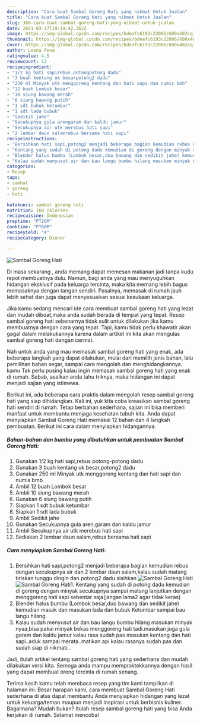 ```yaml
---
description: "Cara buat Sambal Goreng Hati yang nikmat Untuk Jualan"
title: "Cara buat Sambal Goreng Hati yang nikmat Untuk Jualan"
slug: 368-cara-buat-sambal-goreng-hati-yang-nikmat-untuk-jualan
date: 2021-03-17T19:19:42.362Z
image: https://img-global.cpcdn.com/recipes/bdeafc6193c22086/680x482cq70/sambal-goreng-hati-foto-resep-utama.jpg
thumbnail: https://img-global.cpcdn.com/recipes/bdeafc6193c22086/680x482cq70/sambal-goreng-hati-foto-resep-utama.jpg
cover: https://img-global.cpcdn.com/recipes/bdeafc6193c22086/680x482cq70/sambal-goreng-hati-foto-resep-utama.jpg
author: Leona Pena
ratingvalue: 4.5
reviewcount: 12
recipeingredient:
- "1/2 kg hati sapirebus potongpotong dadu"
- "3 buah kentang uk besarpotong2 dadu"
- "250 ml Minyak utk menggoreng kentang dan hati sapi dan numis bmb"
- "12 buah Lombok besar"
- "10 siung bawang merah"
- "6 siung bawang putih"
- "1 sdt bubuk ketumbar"
- "1 sdt lada bubuk"
- "Sedikit jahe"
- "Secukupnya gula arengaram dan kaldu jamur"
- "Secukupnya air utk merebus hati sapi"
- "2 lembar daun salamrebus bersama hati sapi"
recipeinstructions:
- "Bersihkan hati sapi,potong2 menjadi beberapa bagian kemudian rebus dengan secukupnya air dan 2 lembar daun salam,kalau sudah matang tiriskan tunggu dingin dan potong2 dadu.sisihkan"
- "Kentang yang sudah di potong dadu kemudian di goreng dengan minyak secukupnya sampai matang lanjutkan dengan menggoreng hati sapi sebentar saja(jangan lama2 agar tidak keras)"
- "Blender halus bumbu (Lombok besar,duo bawang dan sedikit jahe) kemudian masak dan masukan lada dan bubuk Ketumbar sampai bau langu hilang."
- "Kalau sudah menyusut air dan bau langu bumbu hilang masukan minyak nyaa,bisa pakai minyak bekas menggoreng hati tadi.masukan juga gula garam dan kaldu jamur kalau rasa sudah pas masukan kentang dan hati sapi..aduk sampai merata..matikan api kalau rasanya sudah pas dan sudah siap di nikmati.."
categories:
- Resep
tags:
- sambal
- goreng
- hati

katakunci: sambal goreng hati 
nutrition: 160 calories
recipecuisine: Indonesian
preptime: "PT26M"
cooktime: "PT60M"
recipeyield: "4"
recipecategory: Dinner

---
```



![Sambal Goreng Hati](https://img-global.cpcdn.com/recipes/bdeafc6193c22086/680x482cq70/sambal-goreng-hati-foto-resep-utama.jpg)

Di masa  sekarang , anda memang dapat memesan makanan jadi tanpa kudu repot membuatnya dulu. Namun, bagi anda yang mau menyuguhkan hidangan eksklusif pada keluarga tercinta, maka kita memang lebih bagus memasaknya dengan tangan sendiri. Pasalnya, memasak di rumah jauh lebih sehat dan juga dapat menyesuaikan sesuai kesukaan keluarga.

Jika kamu sedang mencari ide cara membuat sambal goreng hati yang lezat dan mudah dibuat,maka anda sudah berada di tempat yang tepat. Resep sambal goreng hati  sebenarnya tidak sulit untuk dilakukan jika kamu membuatnya dengan cara yang tepat. Tapi, kamu tidak perlu khawatir akan gagal dalam melakukannya 
karena dalam artikel ini kita akan mengulas sambal goreng hati dengan cermat.  



Nah untuk anda yang mau memasak sambal goreng hati yang enak, ada beberapa langkah yang dapat dilakukan, mulai dari memilih jenis bahan, lalu pemilihan bahan segar, sampai cara mengolah dan menghidangkannya. kamu Tak perlu pusing kalau ingin memasak sambal goreng hati yang enak di rumah. Sebab, asalkan anda  tahu triknya, maka hidangan ini dapat menjadi sajian yang istimewa.

Berikut ini, ada beberapa cara praktis  dalam mengolah resep sambal goreng hati yang siap dihidangkan. Kali ini, yuk kita coba kreasikan sambal goreng hati sendiri di rumah. Tetap berbahan sederhana, sajian ini bisa memberi manfaat untuk membantu menjaga kesehatan tubuh kita. Anda dapat menyiapkan Sambal Goreng Hati memakai 12 bahan dan 4 langkah pembuatan. Berikut ini cara dalam menyiapkan hidangannya.

<!--inarticleads1-->

##### Bahan-bahan dan bumbu yang dibutuhkan untuk pembuatan Sambal Goreng Hati:

1. Gunakan 1/2 kg hati sapi,rebus potong-potong dadu
1. Gunakan 3 buah kentang uk besar,potong2 dadu
1. Gunakan 250 ml Minyak utk menggoreng kentang dan hati sapi dan numis bmb
1. Ambil 12 buah Lombok besar
1. Ambil 10 siung bawang merah
1. Gunakan 6 siung bawang putih
1. Siapkan 1 sdt bubuk ketumbar
1. Siapkan 1 sdt lada bubuk
1. Ambil Sedikit jahe
1. Gunakan Secukupnya gula aren,garam dan kaldu jamur
1. Ambil Secukupnya air utk merebus hati sapi
1. Sediakan 2 lembar daun salam,rebus bersama hati sapi




<!--inarticleads2-->

##### Cara menyiapkan Sambal Goreng Hati:

1. Bersihkan hati sapi,potong2 menjadi beberapa bagian kemudian rebus dengan secukupnya air dan 2 lembar daun salam,kalau sudah matang tiriskan tunggu dingin dan potong2 dadu.sisihkan
<img src="https://img-global.cpcdn.com/steps/27642a1a7a865a11/160x128cq70/sambal-goreng-hati-langkah-memasak-1-foto.jpg" alt="Sambal Goreng Hati"><img src="https://img-global.cpcdn.com/steps/0b32875a65c56701/160x128cq70/sambal-goreng-hati-langkah-memasak-1-foto.jpg" alt="Sambal Goreng Hati">1. Kentang yang sudah di potong dadu kemudian di goreng dengan minyak secukupnya sampai matang lanjutkan dengan menggoreng hati sapi sebentar saja(jangan lama2 agar tidak keras)
1. Blender halus bumbu (Lombok besar,duo bawang dan sedikit jahe) kemudian masak dan masukan lada dan bubuk Ketumbar sampai bau langu hilang.
1. Kalau sudah menyusut air dan bau langu bumbu hilang masukan minyak nyaa,bisa pakai minyak bekas menggoreng hati tadi.masukan juga gula garam dan kaldu jamur kalau rasa sudah pas masukan kentang dan hati sapi..aduk sampai merata..matikan api kalau rasanya sudah pas dan sudah siap di nikmati..




Jadi, itulah artikel tentang  sambal goreng hati  yang sederhana dan mudah dilakukan versi kita. Semoga anda mampu mempraktekkannya dengan hasil yang dapat membuat oreng tercinta di rumah senang. 

Terima kasih kamu telah membaca resep yang tim kami tampilkan di halaman ini. Besar harapan kami, cara membuat  Sambal Goreng Hati sederhana di atas dapat membantu Anda menyiapkan hidangan yang lezat untuk keluarga/teman maupun menjadi inspirasi untuk berbisnis kuliner. Bagaimana? Mudah bukan? Itulah resep sambal goreng hati yang bisa Anda kerjakan di rumah. Selamat mencoba!

